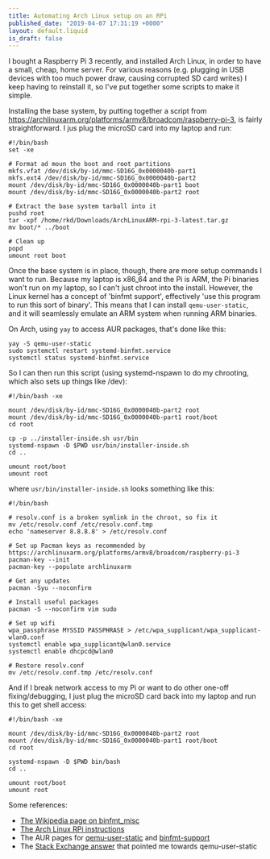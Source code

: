 ```yaml
---
title: Automating Arch Linux setup on an RPi
published_date: "2019-04-07 17:31:19 +0000"
layout: default.liquid
is_draft: false
---
```

I bought a Raspberry Pi 3 recently, and installed Arch Linux, in order to have a small, cheap, home server. For various reasons (e.g. plugging in USB devices with too much power draw, causing corrupted SD card writes) I keep having to reinstall it, so I've put together some scripts to make it simple.

Installing the base system, by putting together a script from <https://archlinuxarm.org/platforms/armv8/broadcom/raspberry-pi-3>, is fairly straightforward. I jus plug the microSD card into my laptop and run:

```
#!/bin/bash
set -xe

# Format ad moun the boot and root partitions
mkfs.vfat /dev/disk/by-id/mmc-SD16G_0x0000040b-part1
mkfs.ext4 /dev/disk/by-id/mmc-SD16G_0x0000040b-part2
mount /dev/disk/by-id/mmc-SD16G_0x0000040b-part1 boot
mount /dev/disk/by-id/mmc-SD16G_0x0000040b-part2 root

# Extract the base system tarball into it
pushd root
tar -xpf /home/rkd/Downloads/ArchLinuxARM-rpi-3-latest.tar.gz
mv boot/* ../boot

# Clean up
popd
umount root boot
```

Once the base system is in place, though, there are more setup commands I want to run. Because my laptop is x86_64 and the Pi is ARM, the Pi binaries won't run on my laptop, so I can't just chroot into the install. However, the Linux kernel has a concept of 'binfmt support', effectively 'use this program to run this sort of binary'. This means that I can install `qemu-user-static`, and it will seamlessly emulate an ARM system when running ARM binaries.

On Arch, using `yay` to access AUR packages, that's done like this:

```
yay -S qemu-user-static
sudo systemctl restart systemd-binfmt.service
systemctl status systemd-binfmt.service
```

So I can then run this script (using systemd-nspawn to do my chrooting, which also sets up things like /dev):

```
#!/bin/bash -xe

mount /dev/disk/by-id/mmc-SD16G_0x0000040b-part2 root
mount /dev/disk/by-id/mmc-SD16G_0x0000040b-part1 root/boot
cd root

cp -p ../installer-inside.sh usr/bin
systemd-nspawn -D $PWD usr/bin/installer-inside.sh
cd ..

umount root/boot
umount root
```

where `usr/bin/installer-inside.sh` looks something like this:

```
#!/bin/bash

# resolv.conf is a broken symlink in the chroot, so fix it
mv /etc/resolv.conf /etc/resolv.conf.tmp
echo 'nameserver 8.8.8.8' > /etc/resolv.conf

# Set up Pacman keys as recommended by https://archlinuxarm.org/platforms/armv8/broadcom/raspberry-pi-3
pacman-key --init
pacman-key --populate archlinuxarm

# Get any updates
pacman -Syu --noconfirm

# Install useful packages
pacman -S --noconfirm vim sudo

# Set up wifi
wpa_passphrase MYSSID PASSPHRASE > /etc/wpa_supplicant/wpa_supplicant-wlan0.conf
systemctl enable wpa_supplicant@wlan0.service
systemctl enable dhcpcd@wlan0

# Restore resolv.conf
mv /etc/resolv.conf.tmp /etc/resolv.conf
```

And if I break network access to my Pi or want to do other one-off fixing/debugging, I just plug the microSD card back into my laptop and run this to get shell access:

```
#!/bin/bash -xe

mount /dev/disk/by-id/mmc-SD16G_0x0000040b-part2 root
mount /dev/disk/by-id/mmc-SD16G_0x0000040b-part1 root/boot
cd root

systemd-nspawn -D $PWD bin/bash
cd ..

umount root/boot
umount root
```

Some references:

- [The Wikipedia page on binfmt_misc](https://en.wikipedia.org/wiki/Binfmt_misc)
- [The Arch Linux RPi instructions](https://archlinuxarm.org/platforms/armv8/broadcom/raspberry-pi-3)
- The AUR pages for [qemu-user-static](https://aur.archlinux.org/packages/qemu-user-static/) and [binfmt-support](https://aur-dev.archlinux.org/packages/binfmt-support/?comments=all)
- The [Stack Exchange answer](https://unix.stackexchange.com/questions/41889/how-can-i-chroot-into-a-filesystem-with-a-different-architechture) that pointed me towards qemu-user-static
